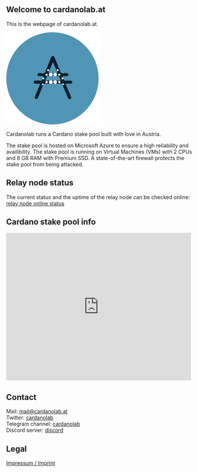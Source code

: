 ## Welcome to cardanolab.at

This is the webpage of cardanolab.at.

![](cardanolab-hp.png)

Cardanolab runs a Cardano stake pool built with love in Austria.

The stake pool is hosted on Microsoft Azure to ensure a high reliability and availibility. The stake pool is running on Virtual Machines (VMs) with 2 CPUs and 8 GB RAM with Premium SSD. A state-of-the-art firewall protects the stake pool from being attacked.

## Relay node status

The current status and the uptime of the relay node can be checked online: [relay node online status](https://status.cardanolab.at/)

## Cardano stake pool info

<iframe width="500" height="400" frameborder="0" src="https://js.adapools.org/widget.html?pool=1b802032c4b0a260000cf5a36a30d0749baae45e9392626daea1cd05&whitelabel=true"><a href="https://adapools.org/pool/1b802032c4b0a260000cf5a36a30d0749baae45e9392626daea1cd05">Detail</a></iframe>

## Contact

Mail: [mail@cardanolab.at](mailto:mail@cardanolab.at)  
Twitter: [cardanolab](https://twitter.com/cardanolab)  
Telegram channel: [cardanolab](https://t.me/cardanolab)  
Discord server: [discord](https://discord.gg/VXPGEem)

## Legal
[Impressum / Imprint](https://cardanolab.at/impressum.html)

